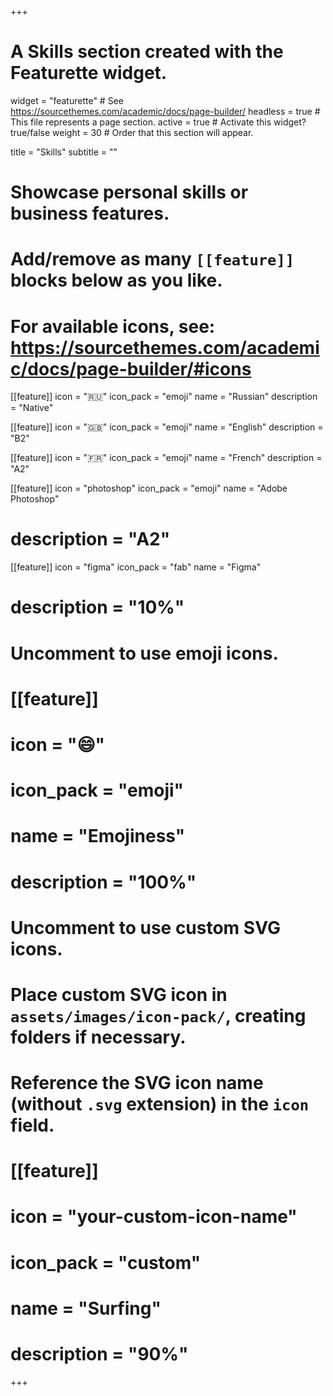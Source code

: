 +++
# A Skills section created with the Featurette widget.
widget = "featurette"  # See https://sourcethemes.com/academic/docs/page-builder/
headless = true  # This file represents a page section.
active = true  # Activate this widget? true/false
weight = 30  # Order that this section will appear.

title = "Skills"
subtitle = ""

# Showcase personal skills or business features.
# 
# Add/remove as many `[[feature]]` blocks below as you like.
# 
# For available icons, see: https://sourcethemes.com/academic/docs/page-builder/#icons


  
[[feature]]
  icon = ":ru:"
  icon_pack = "emoji"
  name = "Russian"
  description = "Native"
  
[[feature]]
  icon = ":gb:"
  icon_pack = "emoji"
  name = "English"
  description = "B2"  

[[feature]]
  icon = ":fr:"
  icon_pack = "emoji"
  name = "French"
  description = "A2"
  
[[feature]]
  icon = "photoshop"
  icon_pack = "emoji"
  name = "Adobe Photoshop"
#  description = "A2"
  
[[feature]]
  icon = "figma"
  icon_pack = "fab"
  name = "Figma"
#  description = "10%"

# Uncomment to use emoji icons.
# [[feature]]
#  icon = ":smile:"
#  icon_pack = "emoji"
#  name = "Emojiness"
#  description = "100%"  

# Uncomment to use custom SVG icons.
# Place custom SVG icon in `assets/images/icon-pack/`, creating folders if necessary.
# Reference the SVG icon name (without `.svg` extension) in the `icon` field.
# [[feature]]
#  icon = "your-custom-icon-name"
#  icon_pack = "custom"
#  name = "Surfing"
#  description = "90%"

+++

